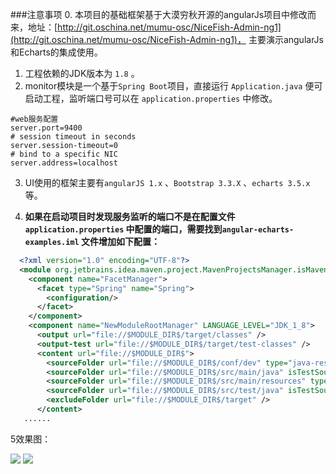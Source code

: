 ###注意事项
0. 本项目的基础框架基于大漠穷秋开源的angularJs项目中修改而来，地址：[http://git.oschina.net/mumu-osc/NiceFish-Admin-ng1](http://git.oschina.net/mumu-osc/NiceFish-Admin-ng1)，  主要演示angularJs和Echarts的集成使用。
1. 工程依赖的JDK版本为 `1.8` 。
2. monitor模块是一个基于`Spring Boot`项目，直接运行 `Application.java` 便可启动工程，监听端口号可以在 `application.properties` 中修改。
```properties
#web服务配置
server.port=9400
# session timeout in seconds
server.session-timeout=0
# bind to a specific NIC
server.address=localhost
```

3. UI使用的框架主要有`angularJS 1.x` 、`Bootstrap 3.3.X` 、`echarts 3.5.x` 等。

4. **如果在启动项目时发现服务监听的端口不是在配置文件`application.properties` 中配置的端口，需要找到`angular-echarts-examples.iml` 文件增加如下配置：**
```xml
  <?xml version="1.0" encoding="UTF-8"?>
  <module org.jetbrains.idea.maven.project.MavenProjectsManager.isMavenModule="true" type="JAVA_MODULE" version="4">
    <component name="FacetManager">
      <facet type="Spring" name="Spring">
        <configuration/>
      </facet>
    </component>
    <component name="NewModuleRootManager" LANGUAGE_LEVEL="JDK_1_8">
      <output url="file://$MODULE_DIR$/target/classes" />
      <output-test url="file://$MODULE_DIR$/target/test-classes" />
      <content url="file://$MODULE_DIR$">
        <sourceFolder url="file://$MODULE_DIR$/conf/dev" type="java-resource" />
        <sourceFolder url="file://$MODULE_DIR$/src/main/java" isTestSource="false" />
        <sourceFolder url="file://$MODULE_DIR$/src/main/resources" type="java-resource" />   // ##就是这条##
        <sourceFolder url="file://$MODULE_DIR$/src/test/java" isTestSource="true" />
        <excludeFolder url="file://$MODULE_DIR$/target" />
      </content>
   ......
```
5效果图：

<img src="./0.png"/>

<img src="./1.png"/>
